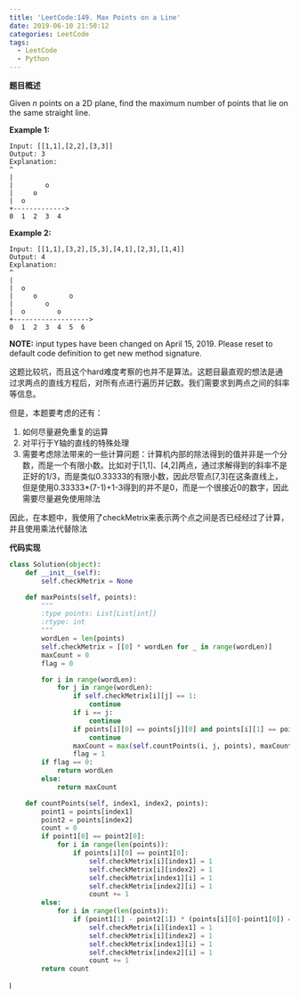 ```yaml
---
title: 'LeetCode:149. Max Points on a Line'
date: 2019-06-10 21:50:12
categories: LeetCode
tags:
  - LeetCode
  - Python
---
```


**题目概述**

Given *n* points on a 2D plane, find the maximum number of points that lie on the same straight line.

**Example 1:**

```
Input: [[1,1],[2,2],[3,3]]
Output: 3
Explanation:
^
|
|        o
|     o
|  o  
+------------->
0  1  2  3  4
```

**Example 2:**

```
Input: [[1,1],[3,2],[5,3],[4,1],[2,3],[1,4]]
Output: 4
Explanation:
^
|
|  o
|     o        o
|        o
|  o        o
+------------------->
0  1  2  3  4  5  6
```

**NOTE:** input types have been changed on April 15, 2019. Please reset to default code definition to get new method signature.


<!--more-->

这题比较坑，而且这个hard难度考察的也并不是算法。这题目最直观的想法是通过求两点的直线方程后，对所有点进行遍历并记数。我们需要求到两点之间的斜率等信息。

但是，本题要考虑的还有：

1. 如何尽量避免重复的运算
2. 对平行于Y轴的直线的特殊处理
3. 需要考虑除法带来的一些计算问题：计算机内部的除法得到的值并非是一个分数，而是一个有限小数。比如对于[1,1]、[4,2]两点，通过求解得到的斜率不是正好的1/3，而是类似0.33333的有限小数，因此尽管点[7,3]在这条直线上，但是使用0.33333*(7-1)+1-3得到的并不是0，而是一个很接近0的数字，因此需要尽量避免使用除法



因此，在本题中，我使用了checkMetrix来表示两个点之间是否已经经过了计算，并且使用乘法代替除法



**代码实现**

```python
class Solution(object):
    def __init__(self):
        self.checkMetrix = None

    def maxPoints(self, points):
        """
        :type points: List[List[int]]
        :rtype: int
        """
        wordLen = len(points)
        self.checkMetrix = [[0] * wordLen for _ in range(wordLen)]
        maxCount = 0
        flag = 0

        for i in range(wordLen):
            for j in range(wordLen):
                if self.checkMetrix[i][j] == 1:
                    continue
                if i == j:
                    continue
                if points[i][0] == points[j][0] and points[i][1] == points[j][1]:
                    continue
                maxCount = max(self.countPoints(i, j, points), maxCount)
                flag = 1
        if flag == 0:
            return wordLen
        else:
            return maxCount

    def countPoints(self, index1, index2, points):
        point1 = points[index1]
        point2 = points[index2]
        count = 0
        if point1[0] == point2[0]:
            for i in range(len(points)):
                if points[i][0] == point1[0]:
                    self.checkMetrix[i][index1] = 1
                    self.checkMetrix[i][index2] = 1
                    self.checkMetrix[index1][i] = 1
                    self.checkMetrix[index2][i] = 1
                    count += 1
        else:
            for i in range(len(points)):
                if (point1[1] - point2[1]) * (points[i][0]-point1[0]) == (points[i][1] - point1[1]) * (point1[0] - point2[0]):
                    self.checkMetrix[i][index1] = 1
                    self.checkMetrix[i][index2] = 1
                    self.checkMetrix[index1][i] = 1
                    self.checkMetrix[index2][i] = 1
                    count += 1
        return count


```



l

